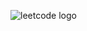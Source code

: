 ![leetcode logo]([raw.githubusercontent.com/dionhobdy/leetcode/refs/heads/main/assets/logo.png])
 
 
